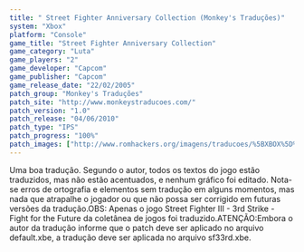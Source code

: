 ```yaml
---
title: " Street Fighter Anniversary Collection (Monkey's Traduções)"
system: "Xbox"
platform: "Console"
game_title: "Street Fighter Anniversary Collection"
game_category: "Luta"
game_players: "2"
game_developer: "Capcom"
game_publisher: "Capcom"
game_release_date: "22/02/2005"
patch_group: "Monkey's Traduções"
patch_site: "http://www.monkeystraducoes.com/"
patch_version: "1.0"
patch_release: "04/06/2010"
patch_type: "IPS"
patch_progress: "100%"
patch_images: ["http://www.romhackers.org/imagens/traducoes/%5BXBOX%5D%20Street%20Fighter%20Anniversary%20Collection%20-%20Monkey's%20Tradu%C3%A7%C3%B5es%20-%201.jpg","http://www.romhackers.org/imagens/traducoes/%5BXBOX%5D%20Street%20Fighter%20Anniversary%20Collection%20-%20Monkey's%20Tradu%C3%A7%C3%B5es%20-%202.jpg","http://www.romhackers.org/imagens/traducoes/%5BXBOX%5D%20Street%20Fighter%20Anniversary%20Collection%20-%20Monkey's%20Tradu%C3%A7%C3%B5es%20-%203.jpg"]
---
```

Uma boa tradução. Segundo o autor, todos os textos do jogo estão traduzidos, mas não estão acentuados, e nenhum gráfico foi editado. Nota-se erros de ortografia e elementos sem tradução em alguns momentos, mas nada que atrapalhe o jogador ou que não possa ser corrigido em futuras versões da tradução.OBS: Apenas o jogo Street Fighter III - 3rd Strike - Fight for the Future da coletânea de jogos foi traduzido.ATENÇÃO:Embora o autor da tradução informe que o patch deve ser aplicado no arquivo default.xbe, a tradução deve ser aplicada no arquivo sf33rd.xbe.